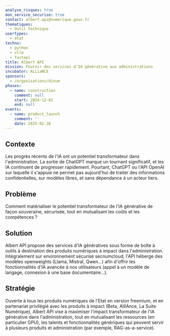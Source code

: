 ```yaml
---
analyse_risques: true
mon_service_securise: true
contact: albert.api@numerique.gouv.fr
thematiques:
  - Outil technique
usertypes:
  - etat
techno:
  - python
  - vllm
  - fastapi
title: Albert API
mission: Fournir des services d'IA générative aux administrations
incubator: ALLiaNCE
sponsors:
  - /organisations/dinum
phases:
  - name: construction
    comment: null
    start: 2024-12-02
    end: null
events:
  - name: product_launch
    comment: ''
    date: 2025-02-26
---
```

## Contexte

Les progrès récents de l'IA ont un potentiel transformateur dans l'administration.
La sortie de ChatGPT marque un tournant significatif, et les IA continuent de progresser rapidement. Pourtant, ChatGPT ou l'API OpenAI sur laquelle il s'appuie ne permet pas aujourd'hui de traiter des informations confidentielles, sur modèles libres, et sans dépendance à un acteur tiers.

## Problème

Comment matérialiser le potentiel transformateur de l'IA générative de façon souveraine, sécurisée, tout en mutualisant les coûts et les compétences ?

## Solution

Albert API propose des services d'IA génératives sous forme de boîte à outils à destination des produits numériques à impact dans l'administration.
Intégralement sur environnement sécurisé secnumcloud, l'API héberge des modèles openweights (Llama, Mistral, Qwen...) afin d'offrir les fonctionnalités d'IA avancée à nos utilisateurs (appel à un modèle de langage, connexion à une base documentaire...).

## Stratégie

Ouverte à tous les produits numériques de l'Etat en version freemium, et en partenariat privilégié avec les produits à impact (Beta, AllIAnce, La Suite Numérique), Albert API vise à maximiser l'impact transformateur de l'IA générative dans l'administration, tout en mutualisant les ressources (en particulier GPU), les talents et fonctionnalités génériques qui peuvent servir à plusieurs produits et administration (par exemple, RAG-as-a-service).
